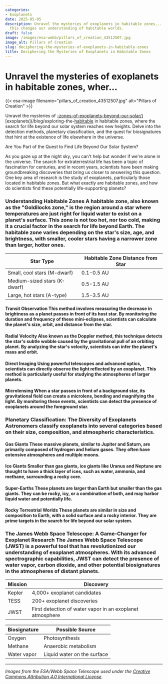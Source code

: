 ```yaml
---
categories:
- Exoplanets
date: 2025-05-05
description: Unravel the mysteries of exoplanets in habitable zones,... Learn how
  this changes our understanding of habitable worlds.
draft: false
image: /images/esa-webb/pillars_of_creation_43512507.jpg
image_alt: Pillars of Creation
slug: deciphering-the-mysteries-of-exoplanets-in-habitable-zones
title: Deciphering the Mysteries of Exoplanets in Habitable Zones
---
```


# Unravel the mysteries of exoplanets in habitable zones, wher...
{{< esa-image filename="pillars_of_creation_43512507.jpg" alt="Pillars of Creation" >}}



Unravel the mysteries of [-zones-of-exoplanets-beyond-our-solar/)](/blog/the-cosmic-dance-of-exoplanets-and-habitable-zones) [exoplanets](/blog/exploring-the-[habitable](/blog/understanding-the-habitable-zones-of-exoplanets-a-key-to-unl) in habitable zones, where the search for life beyond our solar system reaches new heights. Delve into the detection methods, planetary classification, and the quest for biosignatures that hint at the existence of life elsewhere in the universe.

Are You Part of the Quest to Find Life Beyond Our Solar System?

 As you gaze up at the night sky, you can't help but wonder if we're alone in the universe. The search for extraterrestrial life has been a topic of fascination for centuries, and in recent years, scientists have been making groundbreaking discoveries that bring us closer to answering this question. One key area of research is the study of exoplanets, particularly those located in habitable zones. But what exactly are habitable zones, and how do scientists find these potentially life-supporting planets?

 ### Understanding Habitable Zones A habitable zone, also known as the "Goldilocks zone," is the region around a star where temperatures are just right for liquid water to exist on a planet's surface. This zone is not too hot, nor too cold, making it a crucial factor in the search for life beyond Earth. The habitable zone varies depending on the star's size, age, and brightness, with smaller, cooler stars having a narrower zone than larger, hotter ones.

 | Star Type | Habitable Zone Distance from Star |
| --- | --- |
| Small, cool stars (M-dwarf) | 0.1-0.5 AU |
| Medium-sized stars (K-dwarf) | 0.5-1.5 AU |
| Large, hot stars (A-type) | 1.5-3.5 AU | ### Detection Methods: The Tools of the Trade To find exoplanets in habitable zones, scientists employ a range of detection methods, each with its strengths and limitations.

 #### Transit Observation This method involves measuring the decrease in brightness as a planet passes in front of its host star. By monitoring the duration and frequency of these mini-eclipses, scientists can calculate the planet's size, orbit, and distance from the star.

 #### Radial Velocity Also known as the Doppler method, this technique detects the star's subtle wobble caused by the gravitational pull of an orbiting planet. By analyzing the star's velocity, scientists can infer the planet's mass and orbit.

 #### Direct Imaging Using powerful telescopes and advanced optics, scientists can directly observe the light reflected by an exoplanet. This method is particularly useful for studying the atmospheres of larger planets.

 #### Microlensing When a star passes in front of a background star, its gravitational field can create a microlens, bending and magnifying the light. By monitoring these events, scientists can detect the presence of exoplanets around the foreground star.

 ### Planetary Classification: The Diversity of Exoplanets Astronomers classify exoplanets into several categories based on their size, composition, and atmospheric characteristics.

 #### Gas Giants These massive planets, similar to Jupiter and Saturn, are primarily composed of hydrogen and helium gases. They often have extensive atmospheres and multiple moons.

 #### Ice Giants Smaller than gas giants, ice giants like Uranus and Neptune are thought to have a thick layer of ices, such as water, ammonia, and methane, surrounding a rocky core.

 #### Super-Earths These planets are larger than Earth but smaller than the gas giants. They can be rocky, icy, or a combination of both, and may harbor liquid water and potentially life.

 #### Rocky Terrestrial Worlds These planets are similar in size and composition to Earth, with a solid surface and a rocky interior. They are prime targets in the search for life beyond our solar system.

 ### The James Webb Space Telescope: A Game-Changer for Exoplanet Research The James Webb Space Telescope (JWST) is a powerful tool that has revolutionized our understanding of exoplanet atmospheres. With its advanced spectrographic capabilities, JWST can detect the presence of water vapor, carbon dioxide, and other potential biosignatures in the atmospheres of distant planets.

 | Mission | Discovery |
| --- | --- |
| Kepler | 4,000+ exoplanet candidates |
| TESS | 200+ exoplanet discoveries |
| JWST | First detection of water vapor in an exoplanet atmosphere | ### The Quest for Biosignatures As scientists continue to study the atmospheres of exoplanets in habitable zones, they are searching for signs of life, or biosignatures. These can include the presence of oxygen, methane, or other gases that could be produced by living organisms.

 | Biosignature | Possible Source |
| --- | --- |
| Oxygen | Photosynthesis |
| Methane | Anaerobic metabolism |
| Water vapor | Liquid water on the surface | As you look up at the night sky, remember that the search for life beyond our solar system is an ongoing quest. With each new discovery, scientists refine our understanding of where and how life might emerge. The mystery of exoplanets in habitable zones is slowly unraveling, and the answers might be more astounding than we ever imagined.

---

*Images from the ESA/Webb Space Telescope used under the [Creative Commons Attribution 4.0 International License](https://creativecommons.org/licenses/by/4.0).*